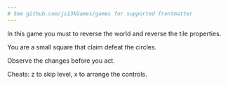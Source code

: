 ```yaml
---
# See github.com/js13kGames/games for supported frontmatter
---
```

In this game you must to reverse the world and reverse the tile properties.

You are a small square that claim defeat the circles.

Observe the changes before you act.

Cheats: z to skip level, x to arrange the controls.